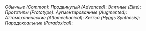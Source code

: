*Обычные (Common)*: 
*Продвинутый (Advanced)*: 
*Элитные (Elite)*: 
*Прототипы (Prototype)*: 
*Аугментированные (Augmented)*: 
*Аттомеханические (Attomechanical)*: 
*Хиггса (Hyggs Synthesis)*: 
*Парадоксальные (Paradoxical)*: 